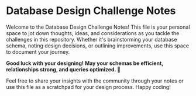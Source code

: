 # Database Design Challenge Notes

Welcome to the Database Design Challenge Notes! This file is your personal space to jot down thoughts, ideas, and considerations as you tackle the challenges in this repository. Whether it's brainstorming your database schema, noting design decisions, or outlining improvements, use this space to document your journey.

**Good luck with your designing! May your schemas be efficient, relationships strong, and queries optimized. 🚀**

Feel free to share your insights with the community through your notes or use this file as a scratchpad for your design process. Happy coding!
